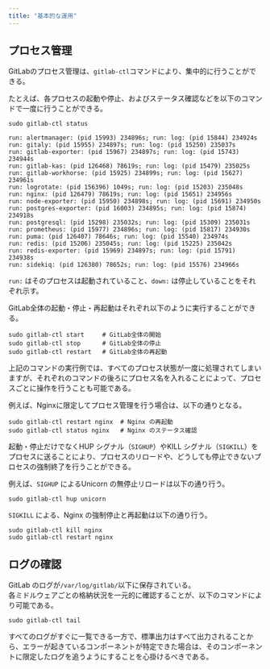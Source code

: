 ```yaml
---
title: "基本的な運用"
---
```


## プロセス管理

GitLabのプロセス管理は、`gitlab-ctl`コマンドにより、集中的に行うことができる。

たとえば、各プロセスの起動や停止、およびステータス確認などを以下のコマンドで一度に行うことができる。

```bash:terminal
sudo gitlab-ctl status
```

```
run: alertmanager: (pid 15993) 234896s; run: log: (pid 15844) 234924s
run: gitaly: (pid 15955) 234897s; run: log: (pid 15250) 235037s
run: gitlab-exporter: (pid 15967) 234897s; run: log: (pid 15743) 234944s
run: gitlab-kas: (pid 126468) 78619s; run: log: (pid 15479) 235025s
run: gitlab-workhorse: (pid 15925) 234899s; run: log: (pid 15627) 234961s
run: logrotate: (pid 156396) 1049s; run: log: (pid 15203) 235048s
run: nginx: (pid 126479) 78619s; run: log: (pid 15651) 234956s
run: node-exporter: (pid 15950) 234898s; run: log: (pid 15691) 234950s
run: postgres-exporter: (pid 16003) 234895s; run: log: (pid 15874) 234918s
run: postgresql: (pid 15298) 235032s; run: log: (pid 15309) 235031s
run: prometheus: (pid 15977) 234896s; run: log: (pid 15817) 234930s
run: puma: (pid 126407) 78646s; run: log: (pid 15540) 234974s
run: redis: (pid 15206) 235045s; run: log: (pid 15225) 235042s
run: redis-exporter: (pid 15969) 234897s; run: log: (pid 15791) 234938s
run: sidekiq: (pid 126380) 78652s; run: log: (pid 15576) 234966s
```

`run:` はそのプロセスは起動されていること、`down:` は停止していることをそれぞれ示す。

GitLab全体の起動・停止・再起動はそれぞれ以下のように実行することができる。

```bash:terminal
sudo gitlab-ctl start     # GitLab全体の開始
sudo gitlab-ctl stop      # GitLab全体の停止
sudo gitlab-ctl restart   # GitLab全体の再起動
```

上記のコマンドの実行例では、すべてのプロセス状態が一度に処理されてしまいますが、それぞれのコマンドの後ろにプロセス名を入れることによって、プロセスごとに操作を行うことも可能である。

例えば、Nginxに限定してプロセス管理を行う場合は、以下の通りとなる。

```bash:terminal
sudo gitlab-ctl restart nginx  # Nginx の再起動
sudo gitlab-ctl status nginx   # Nginx のステータス確認
```

起動・停止だけでなくHUP シグナル（`SIGHUP`）やKILL シグナル（`SIGKILL`）をプロセスに送ることにより、プロセスのリロードや、どうしても停止できないプロセスの強制終了を行うことができる。

例えば、`SIGHUP` によるUnicorn の無停止リロードは以下の通り行う。

```bash:terminal
sudo gitlab-ctl hup unicorn
```

`SIGKILL` による、Nginx の強制停止と再起動は以下の通り行う。

```bash:terminal
sudo gitlab-ctl kill nginx
sudo gitlab-ctl restart nginx
```

## ログの確認

GitLab のログが`/var/log/gitlab/`以下に保存されている。  
各ミドルウェアごとの格納状況を一元的に確認することが、以下のコマンドにより可能である。

```bash:terminal
sudo gitlab-ctl tail
```

すべてのログがすぐに一覧できる一方で、標準出力はすべて出力されることから、エラーが起きているコンポーネントが特定できた場合は、そのコンポーネントに限定したログを追うようにすることを心掛けるべきである。
